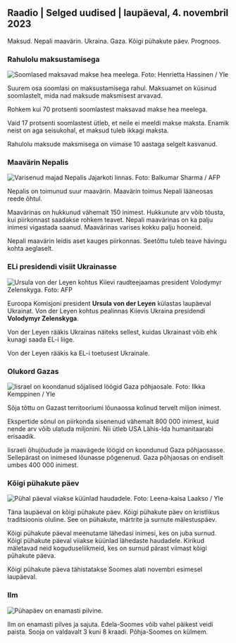 ## Raadio \| Selged uudised \| laupäeval, 4. novembril 2023

Maksud. Nepali maavärin. Ukraina. Gaza. Kõigi pühakute päev. Prognoos.

### Rahulolu maksustamisega

![Soomlased maksavad makse hea meelega. Foto: Henrietta Hassinen / Yle](https://images.cdn.yle.fi/image/upload/c_crop,h_3061,w_5443,x_0,y_226/ar_1.7777777777777777,c_fill,g_faces/,h_1270/d_170q_auto:eco/f_auto/fl_lossy/v1692510416/39-115736664dc9b0569c81)

Suurem osa soomlasi on maksustamisega rahul. Maksuamet on küsinud soomlastelt, mida nad maksude maksmisest arvavad.

Rohkem kui 70 protsenti soomlastest maksavad makse hea meelega.

Vaid 17 protsenti soomlastest ütleb, et neile ei meeldi makse maksta. Enamik neist on aga seisukohal, et maksud tuleb ikkagi maksta.

Rahulolu maksude maksmisega on viimase 10 aastaga selgelt kasvanud.

### Maavärin Nepalis

![Varisenud majad Nepalis Jajarkoti linnas. Foto: Balkumar Sharma / AFP](https://images.cdn.yle.fi/image/upload/c_crop,h_1350,w_2400,x_0,y_51/ar_1.7777777777777777,c_fill,g_faces,h_6275,/d_pr1275,/dq_auto:eco/f_auto/fl_lossy/v1699091137/39-1195827654612690580a)

Nepalis on toimunud suur maavärin. Maavärin toimus Nepali lääneosas reede õhtul.

Maavärinas on hukkunud vähemalt 150 inimest. Hukkunute arv võib tõusta, kui piirkonnast saadakse rohkem teavet. Nepali maavärinas on ka palju inimesi vigastada saanud. Maavärinas varises kokku palju hooneid.

Nepali maavärin leidis aset kauges piirkonnas. Seetõttu tuleb teave hävingu kohta aeglaselt.

### ELi presidendi visiit Ukrainasse

![Ursula von der Leyen kohtus Kiievi raudteejaamas president Volodymyr Zelenskyga. Foto: AFP](https://images.cdn.yle.fi/image/upload/c_crop,h_1687,w_3000,x_0,y_305/ar_1.7777777777777777,c_fill,g_faces,h_675,w_prauto120:e0/d_prauto120:e/f_auto/fl_lossy/v1699098434/39-119583265462e51258c1)

Euroopa Komisjoni president **Ursula von der Leyen** külastas laupäeval Ukrainat. Von der Leyen kohtus pealinnas Kiievis Ukraina presidendi **Volodymyr Zelenskyga**.

Von der Leyen rääkis Ukrainas näiteks sellest, kuidas Ukrainast võib ehk kunagi saada EL-i liige.

Von der Leyen rääkis ka EL-i toetusest Ukrainale.

### Olukord Gazas

![Iisrael on koondanud sõjalised löögid Gaza põhjaosale. Foto: Ilkka Kemppinen / Yle](https://images.cdn.yle.fi/image/upload/c_crop,h_1121,w_1994,x_5,y_0/ar_1.7777777777777777,c_fill,g_faces,h_1270,/wdq_auto:eco/f_auto/fl_lossy/v1699023208/39-1195711654506b2bc2d4)

Sõja tõttu on Gazast territooriumi lõunaossa kolinud tervelt miljon inimest.

Ekspertide sõnul on piirkonda sisenenud vähemalt 800 000 inimest, kuid nende arv võib ulatuda miljonini. Nii ütleb USA Lähis-Ida humanitaarabi erisaadik.

Iisraeli õhujõudude ja maavägede löögid on koondunud Gaza põhjaosasse. Sellepärast on inimesed lõunasse põgenenud. Gaza põhjaosas on endiselt umbes 400 000 inimest.

### Kõigi pühakute päev

![Pühal päeval viiakse küünlad haudadele. Foto: Leena-kaisa Laakso / Yle](https://images.cdn.yle.fi/image/upload/c_crop,h_2268,w_4032,x_0,y_435/ar_1.7777777777777777,c_fill,g_faces,h_d1270/0/q_auto:eco/f_auto/fl_lossy/v1699101771/39-119586665463c1d71d1c)

Täna laupäeval on kõigi pühakute päev. Kõigi pühakute päev on kristlikus traditsioonis oluline. See on pühakute, märtrite ja surnute mälestuspäev.

Kõigi pühakute päeval meenutame lähedasi inimesi, kes on juba surnud. Kõigi pühakute päeval viiakse küünlad lähedaste haudadele. Kirikud mäletavad neid koguduseliikmeid, kes on surnud pärast viimast kõigi pühakute päeva.

Kõigi pühakute päeva tähistatakse Soomes alati novembri esimesel laupäeval.

### Ilm

![Pühapäev on enamasti pilvine.](https://images.cdn.yle.fi/image/upload/c_crop,h_1080,w_1919,x_0,y_0/ar_1.7777777777777777,c_fill,g_faces,h_1210,/wd/q_auto:eco/f_auto/fl_lossy/v1699111715/39-1195891654662ff4432c)

Ilm on enamasti pilves ja sajuta. Edela-Soomes võib vahel päikest veidi paista. Sooja on valdavalt 3 kuni 8 kraadi. Põhja-Soomes on külmem.